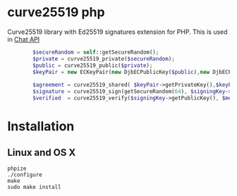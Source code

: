 # curve25519 php

Curve25519 library with Ed25519 signatures extension for PHP. This is used in [Chat API](https://github.com/WHAnonymous/Chat-API)

```php
        $secureRandom = self::getSecureRandom();
        $private = curve25519_private($secureRandom);
        $public = curve25519_public($private);
        $keyPair = new ECKeyPair(new DjbECPublicKey($public),new DjbECPrivateKey($private));
        
        $agreement = curve25519_shared( $keyPair->getPrivateKey(),$keyPair->getPublicKey());
        $signature = curve25519_sign(getSecureRandom(64), $signingKey->getPrivateKey(), $message);
        $verified  = curve25519_verify($signingKey->getPublicKey(), $message, $signature) == 0;
```

# Installation
## Linux and OS X

```
phpize
./configure
make
sudo make install
```

